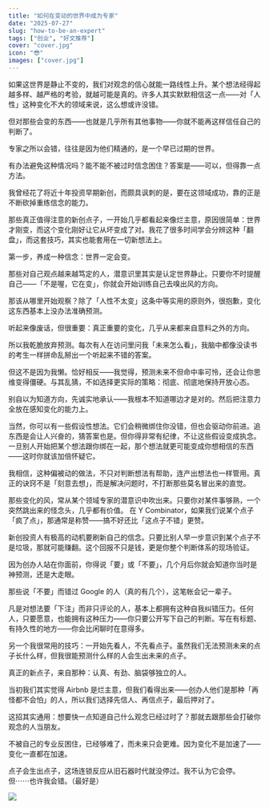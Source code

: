 ```yaml
---
title: "如何在变动的世界中成为专家"
date: "2025-07-27"
slug: "how-to-be-an-expert"
tags: ["创业", "好文推荐"]
cover: "cover.jpg"
icon: "😎"
images: ["cover.jpg"]
---
```

如果这世界是静止不变的，我们对观念的信心就能一路线性上升。某个想法经得起越多样、越严格的考验，就越可能是真的。许多人其实默默相信这一点——对「人性」这种变化不大的领域来说，这么想或许没错。



但对那些会变的东西——也就是几乎所有其他事物——你就不能再这样信任自己的判断了。



专家之所以会错，往往是因为他们精通的，是一个早已过期的世界。



有办法避免这种情况吗？能不能不被过时信念困住？答案是——可以，但得靠一点方法。



我曾经花了将近十年投资早期新创，而颇具讽刺的是，要在这领域成功，靠的正是不断砍掉重练信念的能力。



那些真正值得注意的新创点子，一开始几乎都看起来像烂主意，原因很简单：世界才刚变，而这个变化刚好让它从坏变成了对。我花了很多时间学会分辨这种「翻盘」，而这套技巧，其实也能套用在一切新想法上。



第一步，养成一种信念：世界一定会变。



那些对自己观点越来越笃定的人，潜意识里其实是认定世界静止。只要你不时提醒自己——「不是喔，它在变」，你就会开始训练自己去嗅出风的方向。



那该从哪里开始观察？除了「人性不太变」这条中等实用的原则外，很抱歉，变化这东西基本上没办法准确预测。



听起来像废话，但很重要：真正重要的变化，几乎从来都来自意料之外的方向。



所以我乾脆放弃预测。每次有人在访问里问我「未来怎么看」，我脑中都像没读书的考生一样拼命乱掰出一个听起来不错的答案。



但这不是因为我懒。恰好相反——我觉得，预测未来不但命中率可怜，还会让你思维变得僵硬。与其乱猜，不如选择更实际的策略：彻底、彻底地保持开放心态。



别自以为知道方向，先诚实地承认——我根本不知道哪边才是对的。然后把注意力全放在感知变化的能力上。



当然，你可以有一些假设性想法。它们会稍微绑住你没错，但也会驱动你前进。追东西是会让人兴奋的，猜答案也是。但你得非常有纪律，不让这些假设变成执念。
一旦别人开始把某个想法跟你绑在一起，那个想法就更可能变成你想相信的东西——这时你就该加倍怀疑它。



我相信，这种偏被动的做法，不只对判断想法有帮助，连产出想法也一样管用。真正的诀窍不是「刻意去想」，而是解决问题时，不打断那些莫名冒出来的直觉。



那些变化的风，常从某个领域专家的潜意识中吹出来。只要你对某件事够熟，一个突然跳出来的怪念头，几乎都有价值。
在 Y Combinator，如果我们说某个点子「疯了点」，那通常是称赞——搞不好还比「这点子不错」更赞。



新创投资人有极高的动机要刷新自己的信念。只要比别人早一步意识到某个点子不是垃圾，那就可能赚翻。这个回报不只是钱，更是你整个判断体系的现场验证。



因为创办人站在你面前，你得说「要」或「不要」，几个月后你就会知道你当时是神预测，还是大走眼。



那些说「不要」而错过 Google 的人（真的有几个），这笔帐会记一辈子。



凡是对想法要「下注」而非只评论的人，基本上都拥有这种自我纠错压力。任何人，只要愿意，也能拥有这种压力——你只要公开写下自己的判断。写在有标题、有持久性的地方——你会比闲聊时在意得多。



另一个我很常用的技巧：一开始先看人，不先看点子。虽然我们无法预测未来的点子长什么样，但我很能预测什么样的人会生出未来的点子。



真正的新点子，来自那种：认真、有劲、脑袋够独立的人。



当初我们其实觉得 Airbnb 是烂主意，但我们看得出来——创办人他们是那种「再怪都不会怕」的人，所以我们选择先信人、再信点子，最后押对了。



这招其实通用：想要快一点知道自己什么观念已经过时了？那就去跟那些会打破你观念的人当朋友。



不被自己的专业反困住，已经够难了，而未来只会更难。因为变化不是加速了——变化一直都在加速。



点子会生出点子，这场连锁反应从旧石器时代就没停过。我不认为它会停。
但⋯⋯也许我会错。（最好是）




![](https://prod-files-secure.s3.us-west-2.amazonaws.com/112d0858-5090-4d34-a606-b75eb8d65fd2/46476355-9cf3-4e99-9b7a-3531bc426380/1000202064.png?X-Amz-Algorithm=AWS4-HMAC-SHA256&X-Amz-Content-Sha256=UNSIGNED-PAYLOAD&X-Amz-Credential=ASIAZI2LB466TFEZWT25%2F20250806%2Fus-west-2%2Fs3%2Faws4_request&X-Amz-Date=20250806T101622Z&X-Amz-Expires=3600&X-Amz-Security-Token=IQoJb3JpZ2luX2VjEDkaCXVzLXdlc3QtMiJIMEYCIQDDN9L0kyrZIU0%2F0zTuGS9h%2BYFpXbp8N%2FM2ROCCMtwBbQIhAI51hjPxSs%2FBmHVgsafEo9k0pIEzRi6XrpoSWOYUvfAMKv8DCHIQABoMNjM3NDIzMTgzODA1Igxnan74KI64Z8gxm4Aq3AP1%2F3mrF%2F6sYs9WjuNhvLlvvmNFp1ELtjeXls8pfJHX0W8iVn63T%2FwBHn5aNq1E3MTGtGOV4EBxA1SDqiwDQglFljyisyQB5sH1nSnRMLfm53LO%2BQNA3h5FnSRMRM0Xmm%2FwFNS3V1M5wZs%2FoNvtv7hhY39w%2B2nhNxe0efOugT0fZMEvZUT0gwq4MrWfJ9x1K2AxF%2FiMl3N443wZ2JIzLpXJMmntfwATPMljz3JC89OP8bhgqHzgA%2F71KWonL3lKdfexfg%2FjHYOVy3qPQz1O6iO8Qe5YIPBXep5JaibFcmo4XEzUiPeOl0aXFG8adX2Pvm3%2FApAKAGeLSxjzclSsQg9FTZ7ehfnmRlx3GeKldMnSb72WiRR80XFamfp33MEjUzUFHLCX7wWO63uaAnRMlStMyT8TeaVmGfAK8Z%2Bg6YZyWwZF3vkRzBNc4v2SH%2BsqYXo7aSpB23plBieUdwc06JQYhMunW6GlfaMSCxDCy8eZDD%2BCk5VYsUe8sagVXDRb90JDln4JjDBeTGeskP9xQK4hWZTH3rIxdXq2q%2FV%2B6O3Hz7q3ryHyCx2NYIKNrnPDne7vCxk3B%2FxlZDnSpuYNcghO4Qi8s%2FLYyTNI3Xc28Twkj6gY5q4QCQcTSqBalzDfo8zEBjqkAVxBd34Y4TUYKRKU%2FEJ6%2FVXhIQxsTR%2Fv0cPm0%2BbPm579kDAqlGf%2BvGNyKtSHo6uv6zO9znXwiv4ZFwhHOgcrlSY%2BNFug5HmKyfjGFO7zVbgwz0Bn67RQz%2BhHyIemWmsMTvbNEg5A48QoIaWDXLLUKgaJVmCDmKSvti2gIZ%2BwwRVQn9tUoxvOvAlH%2FzvQe1hLTGtxHcagTcG5ZVGoVkwIWkKzTIjw&X-Amz-Signature=ce2c3a6208a41f85adae2676d2566b3a605423be107f43e0b6e3fbc40b4ea003&X-Amz-SignedHeaders=host&x-amz-checksum-mode=ENABLED&x-id=GetObject)

